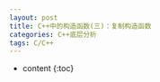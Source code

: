 ```yaml
---
layout: post
title: C++中的构造函数(三)：复制构造函数
categories: C++底层分析
tags: C/C++
---
```


* content
{:toc}

## 